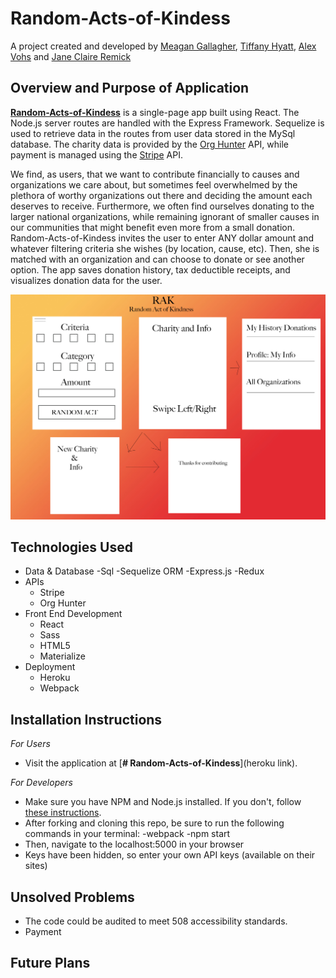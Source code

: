 # Random-Acts-of-Kindess
A project created and developed by [Meagan Gallagher](https://github.com/mgallagher06), [Tiffany Hyatt](https://github.com/trenette12), [Alex Vohs](https://github.com/avohs24) and [Jane Claire Remick](https://github.com/pixiephreak)

## Overview and Purpose of Application
[**Random-Acts-of-Kindess**](https://heroku-link-here/) is a single-page app built using React. The Node.js server routes are handled with the Express Framework. Sequelize is used to retrieve data in the routes from user data stored in the MySql database. The charity data is provided by the [Org Hunter](https://orghunter.3scale.net/) API, while payment is managed using the [Stripe](https://stripe.com/) API.

We find, as users, that we want to contribute financially to causes and organizations we care about, but sometimes feel overwhelmed by the plethora of worthy organizations out there and deciding the amount each deserves to receive. Furthermore, we often find ourselves donating to the larger national organizations, while remaining ignorant of smaller causes in our communities that might benefit even more from a small donation. Random-Acts-of-Kindess invites the user to enter ANY dollar amount and whatever filtering criteria she wishes (by location, cause, etc). Then, she is matched with an organization and can choose to donate or see another option. The app saves donation history, tax deductible receipts, and visualizes donation data for the user.

![wireframe](/public/assets/imgs/rak_wireframe.jpg)

## Technologies Used

- Data & Database
  -Sql
  -Sequelize ORM
  -Express.js
  -Redux
- APIs
  - Stripe
  - Org Hunter
- Front End Development
  - React
  - Sass
  - HTML5
  - Materialize
- Deployment
  - Heroku
  - Webpack

## Installation Instructions
*For Users*
- Visit the application at [**# Random-Acts-of-Kindess**](heroku link).

*For Developers*
- Make sure you have NPM and Node.js installed. If you don't, follow [these instructions](http://blog.npmjs.org/post/85484771375/how-to-install-npm).
- After forking and cloning this repo, be sure to run the following commands in your terminal:
  -webpack
  -npm start
- Then, navigate to the localhost:5000 in your browser
- Keys have been hidden, so enter your own API keys (available on their sites)

## Unsolved Problems
- The code could be audited to meet 508 accessibility standards.
- Payment


## Future Plans
